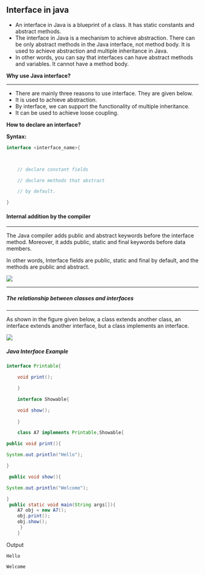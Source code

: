 ## Interface in java


- An interface in Java is a blueprint of a class. It has static constants and abstract methods.
- The interface in Java is a mechanism to achieve abstraction. There can be only abstract methods in the Java interface, not method body. It is used to achieve abstraction and multiple inheritance in Java.
- In other words, you can say that interfaces can have abstract methods and variables. It cannot have a method body.

**Why use Java interface?**

---

- There are mainly three reasons to use interface. They are given below.
- It is used to achieve abstraction.
- By interface, we can support the functionality of multiple inheritance.
- It can be used to achieve loose coupling.

**How to declare an interface?**

**Syntax:**
~~~java
interface <interface_name>{  



    // declare constant fields  

    // declare methods that abstract   

    // by default.  

}  

~~~
#### Internal addition by the compiler

---

The Java compiler adds public and abstract keywords before the interface method. Moreover, it adds public, static and final keywords before data members.

In other words, Interface fields are public, static and final by default, and the methods are public and abstract.

![](https://static.javatpoint.com/images/interface.png)

------

##### The relationship between classes and interfaces

---

As shown in the figure given below, a class extends another class, an interface extends another interface, but a class implements an interface.

![](https://static.javatpoint.com/images/core/interfacerelation.jpg)

##### Java Interface Example

~~~java
interface Printable{

    void print();

    }
~~~
~~~java
    interface Showable{

    void show();
 
    }
~~~

~~~java
    class A7 implements Printable,Showable{

public void print(){

System.out.println("Hello");

}

 public void show(){

System.out.println("Welcome");

}  
 public static void main(String args[]){  
    A7 obj = new A7();  
    obj.print();  
    obj.show();  
     }  
    }  
~~~
Output
```
Hello

Welcome
```
